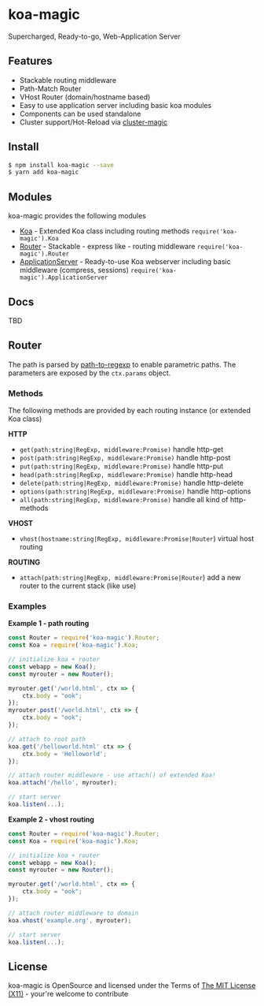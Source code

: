 koa-magic
=========================================
Supercharged, Ready-to-go, Web-Application Server

## Features ##

* Stackable routing middleware 
* Path-Match Router
* VHost Router (domain/hostname based)
* Easy to use application server including basic koa modules
* Components can be used standalone
* Cluster support/Hot-Reload via [cluster-magic](https://github.com/AndiDittrich/Node.cluster-magic)

## Install ##

```bash
$ npm install koa-magic --save
$ yarn add koa-magic
```

## Modules ##

koa-magic provides the following modules

* [Koa](docs/koa.md) - Extended Koa class including routing methods `require('koa-magic').Koa`
* [Router](docs/router.md) - Stackable - express like - routing middleware `require('koa-magic').Router`
* [ApplicationServer](docs/application-server.md) - Ready-to-use Koa webserver including basic middleware (compress, sessions) `require('koa-magic').ApplicationServer`

## Docs ##

TBD

## Router ##

The path is parsed by [path-to-regexp](https://github.com/pillarjs/path-to-regexp) to enable parametric paths. The parameters are exposed by the `ctx.params` object.

### Methods ##

The following methods are provided by each routing instance (or extended Koa class)

**HTTP**

* `get(path:string|RegExp, middleware:Promise)` handle http-get
* `post(path:string|RegExp, middleware:Promise)` handle http-post
* `put(path:string|RegExp, middleware:Promise)` handle http-put
* `head(path:string|RegExp, middleware:Promise)` handle http-head
* `delete(path:string|RegExp, middleware:Promise)` handle http-delete
* `options(path:string|RegExp, middleware:Promise)` handle http-options
* `all(path:string|RegExp, middleware:Promise)` handle all kind of http-methods

**VHOST**

* `vhost(hostname:string|RegExp, middleware:Promise|Router`) virtual host routing

**ROUTING**

* `attach(path:string|RegExp, middleware:Promise|Router`) add a new router to the current stack (like use)

### Examples ###

**Example 1 - path routing**
```js
const Router = require('koa-magic').Router;
const Koa = require('koa-magic').Koa;

// initialize koa + router
const webapp = new Koa();
const myrouter = new Router();

myrouter.get('/world.html', ctx => {
    ctx.body = "ook";
});
myrouter.post('/world.html', ctx => {
    ctx.body = "ook";
});

// attach to root path
koa.get('/helloworld.html' ctx => {
    ctx.body = 'Helloworld';
});

// attach router middleware - use attach() of extended Koa!
koa.attach('/hello', myrouter);

// start server
koa.listen(...);
```

**Example 2 - vhost routing**
```js
const Router = require('koa-magic').Router;
const Koa = require('koa-magic').Koa;

// initialize koa + router
const webapp = new Koa();
const myrouter = new Router();

myrouter.get('/world.html', ctx => {
    ctx.body = "ook";
});

// attach router middleware to domain
koa.vhost('example.org', myrouter);

// start server
koa.listen(...);
```

## License ##
koa-magic is OpenSource and licensed under the Terms of [The MIT License (X11)](http://opensource.org/licenses/MIT) - your're welcome to contribute
